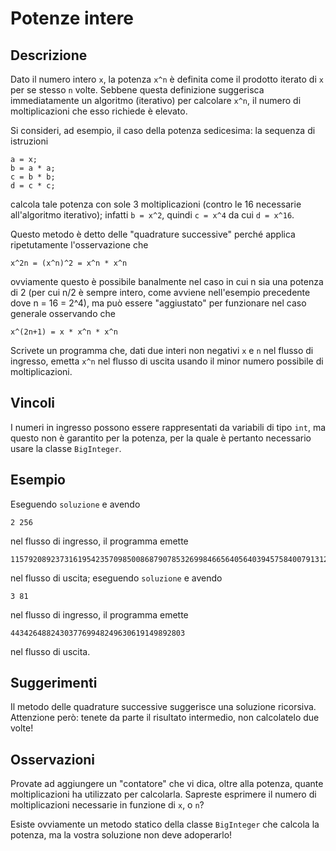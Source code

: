 Potenze intere
==============

Descrizione
-----------

Dato il numero intero `x`, la potenza `x^n` è definita come il prodotto iterato
di `x` per se stesso `n` volte. Sebbene questa definizione suggerisca
immediatamente un algoritmo (iterativo) per calcolare `x^n`, il numero di
moltiplicazioni che esso richiede è elevato.

Si consideri, ad esempio, il caso della potenza sedicesima: la sequenza di
istruzioni

    a = x;
    b = a * a;
    c = b * b;
    d = c * c;

calcola tale potenza con sole 3 moltiplicazioni (contro le 16 necessarie
all'algoritmo iterativo); infatti `b = x^2`, quindi `c = x^4` da cui `d = x^16`.

Questo metodo è detto delle "quadrature successive" perché applica ripetutamente
l'osservazione che

    x^2n = (x^n)^2 = x^n * x^n

ovviamente questo è possibile banalmente nel caso in cui n sia una potenza di 2
(per cui n/2 è sempre intero, come avviene nell'esempio precedente dove n = 16 =
2^4), ma può essere "aggiustato" per funzionare nel caso generale osservando che

    x^(2n+1) = x * x^n * x^n

Scrivete un programma che, dati due interi non negativi `x` e `n` nel flusso di
ingresso, emetta `x^n` nel flusso di uscita usando il minor numero possibile di
moltiplicazioni.


Vincoli
-------

I numeri in ingresso possono essere rappresentati da variabili di tipo `int`, ma
questo non è garantito per la potenza, per la quale è pertanto necessario usare
la classe `BigInteger`.


Esempio
-------

Eseguendo `soluzione` e avendo

    2 256

nel flusso di ingresso, il programma emette

    115792089237316195423570985008687907853269984665640564039457584007913129639936

nel flusso di uscita; eseguendo `soluzione` e avendo

    3 81

nel flusso di ingresso, il programma emette

    443426488243037769948249630619149892803

nel flusso di uscita.


Suggerimenti
------------

Il metodo delle quadrature successive suggerisce una soluzione ricorsiva.
Attenzione però: tenete da parte il risultato intermedio, non calcolatelo due
volte!


Osservazioni
------------

Provate ad aggiungere un "contatore" che vi dica, oltre alla potenza, quante
moltiplicazioni ha utilizzato per calcolarla. Sapreste esprimere il numero di
moltiplicazioni necessarie in funzione di `x`, o `n`?

Esiste ovviamente un metodo statico della classe `BigInteger` che calcola la
potenza, ma la vostra soluzione non deve adoperarlo!
